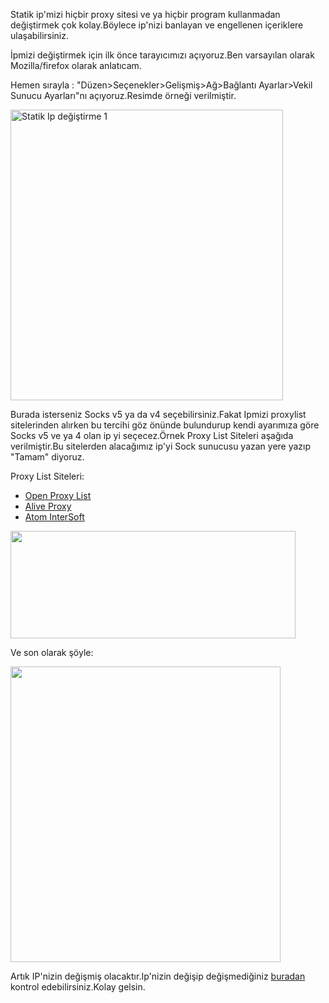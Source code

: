 <html><body><p>Statik ip'mizi hiçbir proxy sitesi ve ya hiçbir program kullanmadan değiştirmek çok kolay.Böylece ip'nizi banlayan ve engellenen içeriklere ulaşabilirsiniz.

İpmizi değiştirmek için ilk önce tarayıcımızı açıyoruz.Ben varsayılan olarak Mozilla/firefox olarak anlatıcam.

Hemen sırayla : "Düzen&gt;Seçenekler&gt;Gelişmiş&gt;Ağ&gt;Bağlantı Ayarlar&gt;Vekil Sunucu Ayarları"nı açıyoruz.Resimde örneği verilmiştir.

<a href="http://img338.imageshack.us/img338/1742/statikipdegistirme1.png"><img title="Statik Ip değiştirme" src="http://img338.imageshack.us/img338/1742/statikipdegistirme1.png" alt="Statik Ip değiştirme 1" width="436" height="465"></a>

<!--more-->

Burada isterseniz Socks v5 ya da v4 seçebilirsiniz.Fakat Ipmizi proxylist sitelerinden alırken bu tercihi göz önünde bulundurup kendi ayarımıza göre Socks v5 ve ya 4 olan ip yi seçecez.Örnek Proxy List Siteleri aşağıda verilmiştir.Bu sitelerden alacağımız ip'yi Sock sunucusu yazan yere yazıp "Tamam" diyoruz.

Proxy List Siteleri:
</p><ul>
	<li><a href="http://www.xroxy.com/proxy-type-Socks5.htm">Open Proxy List</a></li>
	<li><a href="http://aliveproxy.com/socks5-list/">Alive Proxy</a></li>
	<li><a href="http://atomintersoft.com/free_socks5_proxy_list">Atom InterSoft</a></li>
</ul>
<a href="http://img101.imageshack.us/img101/5391/proxylist1.png"><img title="Proxy List" src="http://img685.imageshack.us/img685/4254/proxylist12.png" alt="" width="456" height="172"></a>

Ve son olarak şöyle:

<a href="http://img40.imageshack.us/img40/4672/ornek1.png"><img title="Örnek Ekran" src="http://img40.imageshack.us/img40/4672/ornek1.png" alt="" width="432" height="473"></a>

Artık IP'nizin değişmiş olacaktır.Ip'nizin değişip değişmediğiniz <a href="http://ip-numaram.piesso.com/" target="_blank">buradan</a> kontrol edebilirsiniz.Kolay gelsin.</body></html>